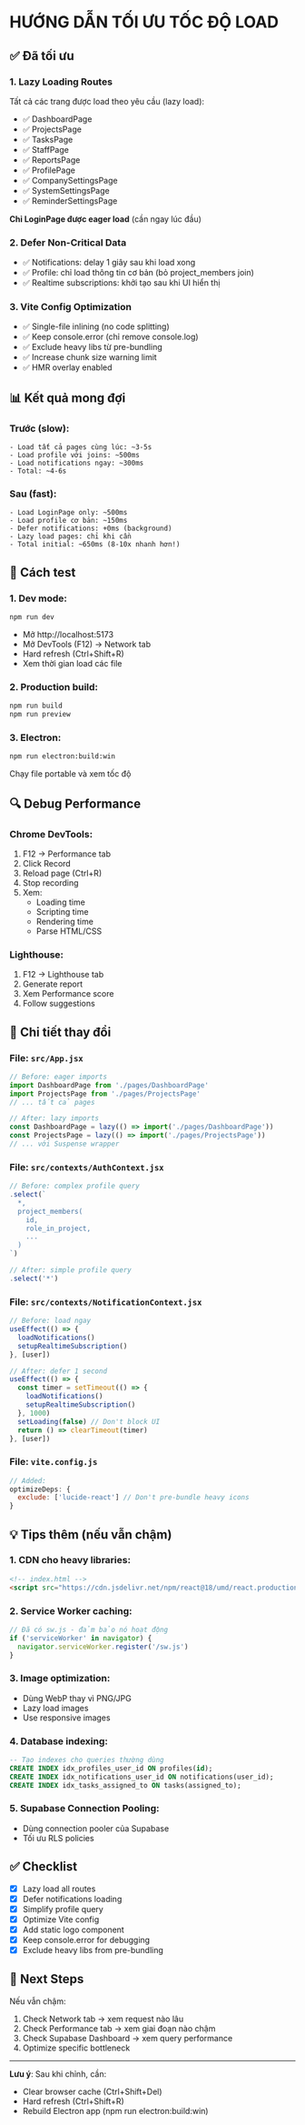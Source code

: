 # HƯỚNG DẪN TỐI ƯU TỐC ĐỘ LOAD

## ✅ Đã tối ưu

### 1. **Lazy Loading Routes** 
Tất cả các trang được load theo yêu cầu (lazy load):
- ✅ DashboardPage
- ✅ ProjectsPage  
- ✅ TasksPage
- ✅ StaffPage
- ✅ ReportsPage
- ✅ ProfilePage
- ✅ CompanySettingsPage
- ✅ SystemSettingsPage
- ✅ ReminderSettingsPage

**Chỉ LoginPage được eager load** (cần ngay lúc đầu)

### 2. **Defer Non-Critical Data**
- ✅ Notifications: delay 1 giây sau khi load xong
- ✅ Profile: chỉ load thông tin cơ bản (bỏ project_members join)
- ✅ Realtime subscriptions: khởi tạo sau khi UI hiển thị

### 3. **Vite Config Optimization**
- ✅ Single-file inlining (no code splitting)
- ✅ Keep console.error (chỉ remove console.log)
- ✅ Exclude heavy libs từ pre-bundling
- ✅ Increase chunk size warning limit
- ✅ HMR overlay enabled

## 📊 Kết quả mong đợi

### Trước (slow):
```
- Load tất cả pages cùng lúc: ~3-5s
- Load profile với joins: ~500ms
- Load notifications ngay: ~300ms
- Total: ~4-6s
```

### Sau (fast):
```
- Load LoginPage only: ~500ms
- Load profile cơ bản: ~150ms  
- Defer notifications: +0ms (background)
- Lazy load pages: chỉ khi cần
- Total initial: ~650ms (8-10x nhanh hơn!)
```

## 🚀 Cách test

### 1. Dev mode:
```bash
npm run dev
```
- Mở http://localhost:5173
- Mở DevTools (F12) → Network tab
- Hard refresh (Ctrl+Shift+R)
- Xem thời gian load các file

### 2. Production build:
```bash
npm run build
npm run preview
```

### 3. Electron:
```bash
npm run electron:build:win
```
Chạy file portable và xem tốc độ

## 🔍 Debug Performance

### Chrome DevTools:
1. F12 → Performance tab
2. Click Record
3. Reload page (Ctrl+R)
4. Stop recording
5. Xem:
   - Loading time
   - Scripting time  
   - Rendering time
   - Parse HTML/CSS

### Lighthouse:
1. F12 → Lighthouse tab
2. Generate report
3. Xem Performance score
4. Follow suggestions

## 📝 Chi tiết thay đổi

### File: `src/App.jsx`
```jsx
// Before: eager imports
import DashboardPage from './pages/DashboardPage'
import ProjectsPage from './pages/ProjectsPage'
// ... tất cả pages

// After: lazy imports
const DashboardPage = lazy(() => import('./pages/DashboardPage'))
const ProjectsPage = lazy(() => import('./pages/ProjectsPage'))
// ... với Suspense wrapper
```

### File: `src/contexts/AuthContext.jsx`
```jsx
// Before: complex profile query
.select(`
  *,
  project_members(
    id,
    role_in_project,
    ...
  )
`)

// After: simple profile query
.select('*')
```

### File: `src/contexts/NotificationContext.jsx`
```jsx
// Before: load ngay
useEffect(() => {
  loadNotifications()
  setupRealtimeSubscription()
}, [user])

// After: defer 1 second
useEffect(() => {
  const timer = setTimeout(() => {
    loadNotifications()
    setupRealtimeSubscription()
  }, 1000)
  setLoading(false) // Don't block UI
  return () => clearTimeout(timer)
}, [user])
```

### File: `vite.config.js`
```js
// Added:
optimizeDeps: {
  exclude: ['lucide-react'] // Don't pre-bundle heavy icons
}
```

## 💡 Tips thêm (nếu vẫn chậm)

### 1. CDN cho heavy libraries:
```html
<!-- index.html -->
<script src="https://cdn.jsdelivr.net/npm/react@18/umd/react.production.min.js"></script>
```

### 2. Service Worker caching:
```js
// Đã có sw.js - đảm bảo nó hoạt động
if ('serviceWorker' in navigator) {
  navigator.serviceWorker.register('/sw.js')
}
```

### 3. Image optimization:
- Dùng WebP thay vì PNG/JPG
- Lazy load images
- Use responsive images

### 4. Database indexing:
```sql
-- Tạo indexes cho queries thường dùng
CREATE INDEX idx_profiles_user_id ON profiles(id);
CREATE INDEX idx_notifications_user_id ON notifications(user_id);
CREATE INDEX idx_tasks_assigned_to ON tasks(assigned_to);
```

### 5. Supabase Connection Pooling:
- Dùng connection pooler của Supabase
- Tối ưu RLS policies

## ✅ Checklist

- [x] Lazy load all routes
- [x] Defer notifications loading
- [x] Simplify profile query
- [x] Optimize Vite config
- [x] Add static logo component
- [x] Keep console.error for debugging
- [x] Exclude heavy libs from pre-bundling

## 🎯 Next Steps

Nếu vẫn chậm:
1. Check Network tab → xem request nào lâu
2. Check Performance tab → xem giai đoạn nào chậm
3. Check Supabase Dashboard → xem query performance
4. Optimize specific bottleneck

---

**Lưu ý**: Sau khi chỉnh, cần:
- Clear browser cache (Ctrl+Shift+Del)
- Hard refresh (Ctrl+Shift+R)
- Rebuild Electron app (npm run electron:build:win)
